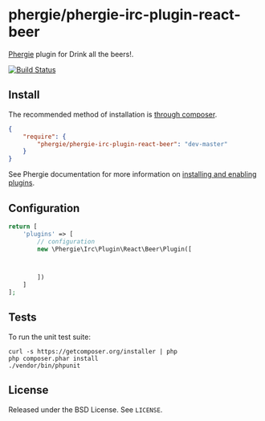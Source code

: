 # phergie/phergie-irc-plugin-react-beer

[Phergie](http://github.com/phergie/phergie-irc-bot-react/) plugin for Drink all the beers!.

[![Build Status](https://secure.travis-ci.org/michellesanver/phergie-irc-plugin-BEER.png?branch=master)](http://travis-ci.org/michellesanver/phergie-irc-plugin-BEER)

## Install

The recommended method of installation is [through composer](http://getcomposer.org).

```JSON
{
    "require": {
        "phergie/phergie-irc-plugin-react-beer": "dev-master"
    }
}
```

See Phergie documentation for more information on
[installing and enabling plugins](https://github.com/phergie/phergie-irc-bot-react/wiki/Usage#plugins).

## Configuration

```php
return [
    'plugins' => [
        // configuration
        new \Phergie\Irc\Plugin\React\Beer\Plugin([



        ])
    ]
];
```

## Tests

To run the unit test suite:

```
curl -s https://getcomposer.org/installer | php
php composer.phar install
./vendor/bin/phpunit
```

## License

Released under the BSD License. See `LICENSE`.
